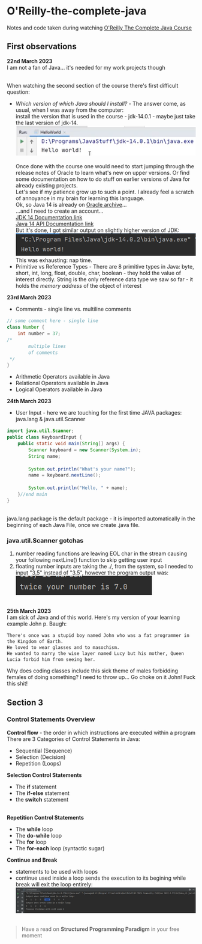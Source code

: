 # O'Reilly-the-complete-java
Notes and code taken during watching [O'Reilly The Complete Java Course](https://learning.oreilly.com/videos/the-complete-java/9781801075190/)

## First observations
**22nd March 2023**<br>
I am not a fan of Java... it's needed for my work projects though<br><br>

When watching the second section of the course there's first difficult question:<br>
- *Which version of which Java should I install?* - The answer come, as usual, when I was away from the computer:<br>
install the version that is used in the course - jdk-14.0.1 - maybe just take the last version of jdk-14.<br>
![JDK version from the course](/assets/jdk14.PNG "JDK version from the course")<br><br>
Once done with the course one would need to start jumping through the release notes of Oracle to learn what's new on upper versions. Or find some documentation on how to do stuff on earlier versions of Java for already existing projects.<br>
Let's see if my patience grow up to such a point. I already feel a scratch of annoyance in my brain for learning this language.<br>
Ok, so Java 14 is already on [Oracle archive](https://www.oracle.com/pl/java/technologies/javase/jdk14-archive-downloads.html)...<br>
...and I need to create an account...<br>
[JDK 14 Documentation link](https://docs.oracle.com/en/java/javase/14/index.html)<br>
[Java 14 API Documentation link](https://docs.oracle.com/en/java/javase/14/docs/api/index.html)<br>
But it's done, I got similar output on slightly higher version of JDK:<br>
![JDK from my environment](/assets/myjdk14.PNG "JDK from my environment")<br>
This was exhausting: nap time.
- Primitive vs Reference Types - There are 8 primitive types in Java: byte, short, int, long, float, double, char, boolean - they hold the value of interest directly. String is the only reference data type we saw so far - it holds the *memory address* of the object of interest

**23rd March 2023**
- Comments - single line vs. multiline comments
```java
// some comment here - single line
class Number {
    int number = 37;
/* 
        multiple lines
        of comments
 */
}
```
- Arithmetic Operators available in Java
- Relational Operators available in Java
- Logical Operators available in Java

**24th March 2023**
- User Input - here we are touching for the first time JAVA packages: java.lang & java.util.Scanner<br>
```java
import java.util.Scanner;
public class KeyboardInput {
    public static void main(String[] args) {
        Scanner keyboard = new Scanner(System.in);
        String name;

        System.out.println("What's your name?");
        name = keyboard.nextLine();

        System.out.println("Hello, " + name);
    }//end main
}
```
<br>java.lang package is the default package - it is imported automatically in the beginning of each Java File, once we create .java file.<br>
### java.util.Scanner gotchas
1. number reading functions are leaving EOL char in the stream causing your following nextLine() function to skip getting user input
2. floating number inputs are taking the ./, from the system, so I needed to input "3,5" instead of "3.5", however the program output was:<br>
   ![program output with a dot](/assets/twiceYourNumber.PNG "Java program output with a dot")<br><br>

**25th March 2023**<br>
I am sick of Java and of this world. Here's my version of your learning example John p. Baugh:<br>
```shell
There's once was a stupid boy named John who was a fat programmer in the Kingdom of Earth.
He loved to wear glasses and to masochism.
He wanted to marry the wise layer named Lucy but his mother, Queen Lucia forbid him from seeing her.
```
Why does coding classes include this sick theme of males forbidding females of doing something? I need to throw up...
Go choke on it John!
Fuck this shit!
## Section 3
### Control Statements Overview
**Control flow** - the order in which instructions are executed within a program<br>
There are 3 Categories of Control Statements in Java:
- Sequential (Sequence)
- Selection (Decision)
- Repetition (Loops)


**Selection Control Statements**<br>
- The **if** statement
- The **if-else** statement
- the **switch** statement<br><br>

**Repetition Control Statements**<br>
- The **while** loop
- The **do-while** loop
- The **for** loop
- The **for-each** loop (syntactic sugar)

**Continue and Break**
- statements to be used with loops
- continue used inside a loop sends the execution to its begining while
break will exit the loop entirely:<br>
  ![continue vs. break loop output](/assets/continueBreak.PNG "Continue vs. break loop output")<br><br>

> Have a read on **Structured Programming Paradigm** in your free moment<br>


